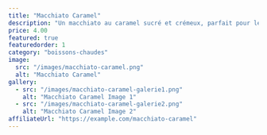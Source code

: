 ```yaml
---
title: "Macchiato Caramel"
description: "Un macchiato au caramel sucré et crémeux, parfait pour les amateurs de douceur."
price: 4.00
featured: true
featuredorder: 1 
category: "boissons-chaudes"
image:
  src: "/images/macchiato-caramel.png"
  alt: "Macchiato Caramel"
gallery:
  - src: "/images/macchiato-caramel-galerie1.png"
    alt: "Macchiato Caramel Image 1"
  - src: "/images/macchiato-caramel-galerie2.png"
    alt: "Macchiato Caramel Image 2"
affiliateUrl: "https://example.com/macchiato-caramel"
---
```

